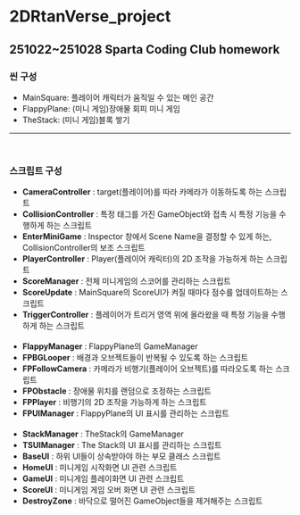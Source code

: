 # 2DRtanVerse_project
251022~251028 Sparta Coding Club homework
---------------------------------------

### 씬 구성
- MainSquare: 플레이어 캐릭터가 움직일 수 있는 메인 공간
- FlappyPlane: (미니 게임)장애물 회피 미니 게임
- TheStack: (미니 게임)블록 쌓기   
---------------------------------------
​
### 스크립트 구성
- **CameraController**       :   target(플레이어)를 따라 카메라가 이동하도록 하는 스크립트
- **CollisionController**    :   특정 태그를 가진 GameObject와 접촉 시 특정 기능을 수행하게 하는 스크립트
- **EnterMiniGame**          :   Inspector 창에서 Scene Name을 결정할 수 있게 하는, CollisionController의 보조 스크립트
- **PlayerController**       :   Player(플레이어 캐릭터)의 2D 조작을 가능하게 하는 스크립트
- **ScoreManager**           :   전체 미니게임의 스코어를 관리하는 스크립트
- **ScoreUpdate**            :   MainSquare의 ScoreUI가 켜질 때마다 점수를 업데이트하는 스크립트
- **TriggerController**      :   플레이어가 트리거 영역 위에 올라왔을 때 특정 기능을 수행하게 하는 스크립트
<br><br>
- **FlappyManager**          :   FlappyPlane의 GameManager
- **FPBGLooper**             :   배경과 오브젝트들이 반복될 수 있도록 하는 스크립트
- **FPFollowCamera**         :   카메라가 비행기(플레이어 오브젝트)를 따라오도록 하는 스크립트
- **FPObstacle**             :   장애물 위치를 랜덤으로 조정하는 스크립트
- **FPPlayer**               :   비행기의 2D 조작을 가능하게 하는 스크립트
- **FPUIManager**            :   FlappyPlane의 UI 표시를 관리하는 스크립트
<br><br>
- **StackManager**           :   TheStack의 GameManager
- **TSUIManager**            :   The Stack의 UI 표시를 관리하는 스크립트
- **BaseUI**                 :   하위 UI들이 상속받아야 하는 부모 클래스 스크립트
- **HomeUI**                 :   미니게임 시작화면 UI 관련 스크립트
- **GameUI**                 :   미니게임 플레이화면 UI 관련 스크립트
- **ScoreUI**                :   미니게임 게임 오버 화면 UI 관련 스크립트
- **DestroyZone**            :   바닥으로 떨어진 GameObject들을 제거해주는 스크립트
